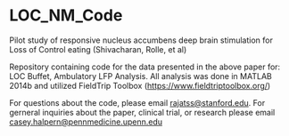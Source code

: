 # LOC_NM_Code

Pilot study of responsive nucleus accumbens deep brain stimulation for Loss of Control eating (Shivacharan, Rolle, et al)

Repository containing code for the data presented in the above paper for: LOC Buffet, Ambulatory LFP Analysis. All analysis was done in MATLAB 2014b and utilized FieldTrip Toolbox (https://www.fieldtriptoolbox.org/)

For questions about the code, please email rajatss@stanford.edu. For gerneral inquiries about the paper, clinical trial, or research please email casey.halpern@pennmedicine.upenn.edu
